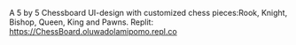 A 5 by 5 Chessboard UI-design with customized chess pieces:Rook, Knight, Bishop, Queen, King and Pawns.
Replit: https://ChessBoard.oluwadolamipomo.repl.co
